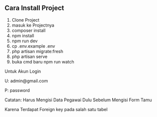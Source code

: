 ## Cara Install Project
<ol>
  <li>Clone Project</li>
  <li>masuk ke Projectnya</li>
  <li>composer install</li>
  <li>npm install</li>
  <li>npm run dev</li>
  <li>cp .env.example .env</li>
  <li>php artisan migrate:fresh </li>
  <li>php artisan serve</li>
  <li>buka cmd baru npm run watch</li>
</ol>
<p>Untuk Akun Login</p>
<p>U: admin@gmail.com</p>
<p>P: password </p>
<p>Catatan: Harus Mengisi Data Pegawai Dulu Sebelum Mengisi Form Tamu</p>
<p>Karena Terdapat Foreign key pada salah satu tabel</p>
